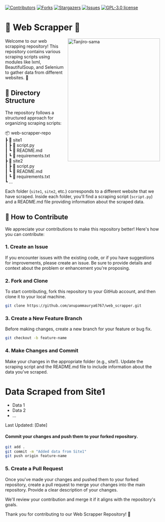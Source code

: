 <!-- PROJECT SHIELDS -->
[![Contributors][contributors-shield]][contributors-url]
[![Forks][forks-shield]][forks-url]
[![Stargazers][stars-shield]][stars-url]
[![Issues][issues-shield]][issues-url]
[![GPL-3.0 license][license-shield]][license-url]




# 🌟 Web Scrapper 🌟
<img align='right' src="https://github.com/anupammaurya6767/web_scrapper/blob/main/assets/tan.jpg" alt="Tanjiro-sama" width="300" height="400">
Welcome to our web scrapping repository! This repository contains various scraping scripts using modules like lxml, BeautifulSoup, and Selenium to gather data from different  websites. 🎉




## 📁 Directory Structure

The repository follows a structured approach for organizing scraping scripts:

📦 web-scrapper-repo </br>
┣ 📂 site1 </br>
┃ ┣ 📜 script.py </br>
┃ ┗ 📜 README.md </br>
┃ ┗ 📜 requirements.txt </br>
┣ 📂 site2 </br>
┃ ┣ 📜 script.py </br>
┃ ┗ 📜 README.md </br>
┃ ┗ 📜 requirements.txt </br>
┗ ...


Each folder (`site1`, `site2`, etc.) corresponds to a different website that we have scraped. Inside each folder, you'll find a scraping script (`script.py`) and a README.md file providing information about the scraped data.

## 🚀 How to Contribute

We appreciate your contributions to make this repository better! Here's how you can contribute:

### 1. Create an Issue

If you encounter issues with the existing code, or if you have suggestions for improvements, please create an issue. Be sure to provide details and context about the problem or enhancement you're proposing.

### 2. Fork and Clone

To start contributing, fork this repository to your GitHub account, and then clone it to your local machine.

```bash
git clone https://github.com/anupammaurya6767/web_scrapper.git
```

### 3. Create a New Feature Branch
Before making changes, create a new branch for your feature or bug fix.

```bash
git checkout -b feature-name
```

### 4. Make Changes and Commit
Make your changes in the appropriate folder (e.g., site1). Update the scraping script and the README.md file to include information about the data you've scraped.

# Data Scraped from Site1

- Data 1
- Data 2
- ...

Last Updated: [Date]

#### Commit your changes and push them to your forked repository.
```bash
git add .
git commit -m "Added data from Site1"
git push origin feature-name
```
### 5. Create a Pull Request
Once you've made your changes and pushed them to your forked repository, create a pull request to merge your changes into the main repository. Provide a clear description of your changes.

We'll review your contribution and merge it if it aligns with the repository's goals.

Thank you for contributing to our Web Scrapper Repository! 🙌


<!-- MARKDOWN LINKS & IMAGES -->
<!-- https://www.markdownguide.org/basic-syntax/#reference-style-links -->
[contributors-shield]: https://img.shields.io/github/contributors/anupammaurya6767/web_scrapper.svg?style=for-the-badge
[contributors-url]: https://github.com/anupammaurya6767/web_scrapper/graphs/contributors
[forks-shield]: https://img.shields.io/github/forks/anupammaurya6767/web_scrapper.svg?style=for-the-badge
[forks-url]: https://github.com/anupammaurya6767/web_scrapper/network/members
[stars-shield]: https://img.shields.io/github/stars/anupammaurya6767/web_scrapper.svg?style=for-the-badge
[stars-url]: https://github.com/anupammaurya6767/web_scrapper/stargazers
[issues-shield]: https://img.shields.io/github/issues/anupammaurya6767/web_scrapper.svg?style=for-the-badge
[issues-url]: https://github.com/anupammaurya6767/web_scrapper/issues
[license-shield]: https://img.shields.io/github/license/anupammaurya6767/web_scrapper.svg?style=for-the-badge
[license-url]: https://github.com/anupammaurya6767/web_scrapper/blob/main/LICENSE


